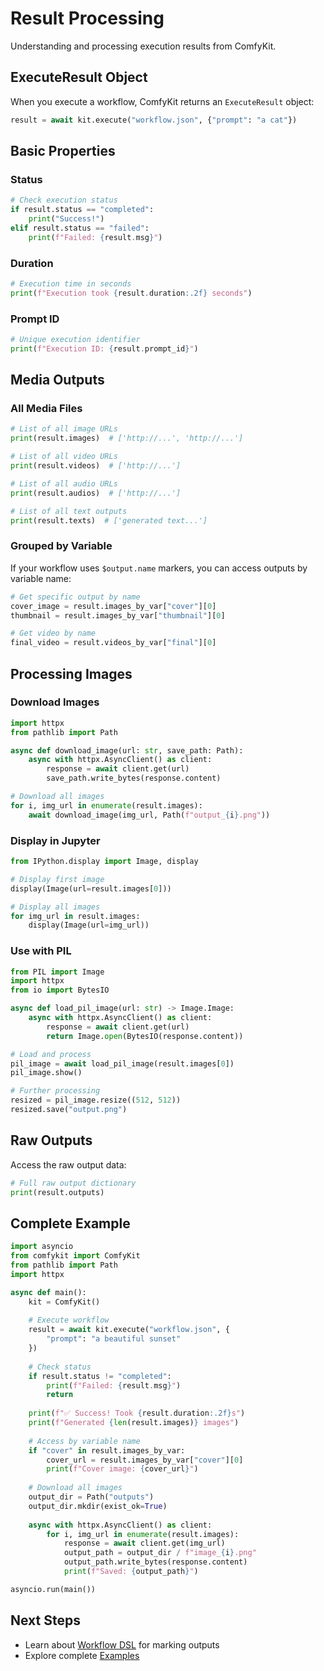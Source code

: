 # Result Processing

Understanding and processing execution results from ComfyKit.

## ExecuteResult Object

When you execute a workflow, ComfyKit returns an `ExecuteResult` object:

```python
result = await kit.execute("workflow.json", {"prompt": "a cat"})
```

## Basic Properties

### Status

```python
# Check execution status
if result.status == "completed":
    print("Success!")
elif result.status == "failed":
    print(f"Failed: {result.msg}")
```

### Duration

```python
# Execution time in seconds
print(f"Execution took {result.duration:.2f} seconds")
```

### Prompt ID

```python
# Unique execution identifier
print(f"Execution ID: {result.prompt_id}")
```

## Media Outputs

### All Media Files

```python
# List of all image URLs
print(result.images)  # ['http://...', 'http://...']

# List of all video URLs
print(result.videos)  # ['http://...']

# List of all audio URLs
print(result.audios)  # ['http://...']

# List of all text outputs
print(result.texts)  # ['generated text...']
```

### Grouped by Variable

If your workflow uses `$output.name` markers, you can access outputs by variable name:

```python
# Get specific output by name
cover_image = result.images_by_var["cover"][0]
thumbnail = result.images_by_var["thumbnail"][0]

# Get video by name
final_video = result.videos_by_var["final"][0]
```

## Processing Images

### Download Images

```python
import httpx
from pathlib import Path

async def download_image(url: str, save_path: Path):
    async with httpx.AsyncClient() as client:
        response = await client.get(url)
        save_path.write_bytes(response.content)

# Download all images
for i, img_url in enumerate(result.images):
    await download_image(img_url, Path(f"output_{i}.png"))
```

### Display in Jupyter

```python
from IPython.display import Image, display

# Display first image
display(Image(url=result.images[0]))

# Display all images
for img_url in result.images:
    display(Image(url=img_url))
```

### Use with PIL

```python
from PIL import Image
import httpx
from io import BytesIO

async def load_pil_image(url: str) -> Image.Image:
    async with httpx.AsyncClient() as client:
        response = await client.get(url)
        return Image.open(BytesIO(response.content))

# Load and process
pil_image = await load_pil_image(result.images[0])
pil_image.show()

# Further processing
resized = pil_image.resize((512, 512))
resized.save("output.png")
```

## Raw Outputs

Access the raw output data:

```python
# Full raw output dictionary
print(result.outputs)
```

## Complete Example

```python
import asyncio
from comfykit import ComfyKit
from pathlib import Path
import httpx

async def main():
    kit = ComfyKit()
    
    # Execute workflow
    result = await kit.execute("workflow.json", {
        "prompt": "a beautiful sunset"
    })
    
    # Check status
    if result.status != "completed":
        print(f"Failed: {result.msg}")
        return
    
    print(f"✅ Success! Took {result.duration:.2f}s")
    print(f"Generated {len(result.images)} images")
    
    # Access by variable name
    if "cover" in result.images_by_var:
        cover_url = result.images_by_var["cover"][0]
        print(f"Cover image: {cover_url}")
    
    # Download all images
    output_dir = Path("outputs")
    output_dir.mkdir(exist_ok=True)
    
    async with httpx.AsyncClient() as client:
        for i, img_url in enumerate(result.images):
            response = await client.get(img_url)
            output_path = output_dir / f"image_{i}.png"
            output_path.write_bytes(response.content)
            print(f"Saved: {output_path}")

asyncio.run(main())
```

## Next Steps

- Learn about [Workflow DSL](../dsl/overview.md) for marking outputs
- Explore complete [Examples](../examples.md)

